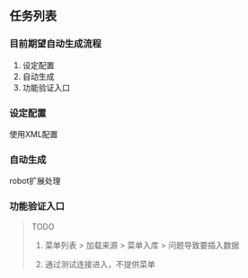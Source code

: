 ## 任务列表

### 目前期望自动生成流程

1. 设定配置 
2. 自动生成
3. 功能验证入口

### 设定配置

使用XML配置

### 自动生成

robot扩展处理

### 功能验证入口

>  TODO
>
> 1. 菜单列表 > 加载来源  > 菜单入库 > 问题导致要插入数据
>
> 2. 通过测试连接进入，不提供菜单
>
>    





